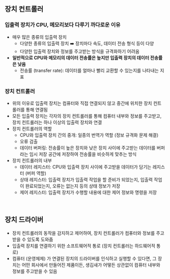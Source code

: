 ## 장치 컨트롤러
### 입출력 장치가 CPU, 메모리보다 다루기 까다로운 이유
- 매우 많은 종류의 입출력 장치
  - 다양한 종류의 입출력 장치 ➡️ 장치마다 속도, 데이터 전송 형식 등이 다양
  - 다양한 입출력 장치와 정보를 주고받는 방식을 규격화하기 어려움
- **일반적으로 CPU와 메모리의 데이터 전송률은 높지만 입출력 장치의 데이터 전송률은 낮음**
  - 전송률 (transfer rate): 데이터를 얼마나 빨리 교환할 수 있는지를 나타내는 지표
### 장치 컨트롤러
- 위의 이유로 입출력 장치는 컴퓨터와 직접 연결되지 않고 중간에 위치한 장치 컨트롤러를 통해 연결됨 
- 모든 입출력 장치는 각자의 장치 컨트롤러를 통해 컴퓨터 내부와 정보를 주고받고, 장치 컨트롤러는 하나 이상의 입출력 장치와 연결
- 장치 컨트롤러의 역할
  - CPU와 입출력 장치 간의 중개: 일종의 번역가 역할 (정보 규격화 문제 해결)
  - 오류 검출
  - 데이터 버퍼링: 전송률이 높은 장치와 낮은 장치 사이에 주고받는 데이터를 버퍼라는 임시 저장 공간에 저장하여 전송률을 비슷하게 맞추는 방식
- 장치 컨트롤러의 내부
  - 데이터 레지스터: CPU와 입출력 장치 사이에 주고받을 데이터가 담기는 레지스터 (버퍼 역할)
  - 상태 레지스터: 입출력 장치가 입출력 작업을 할 준비가 되었는지, 입출력 작업이 완료되었는지, 오류는 없는지 등의 상태 정보가 저장
  - 제어 레지스터: 입출력 장치가 수행할 내용에 대한 제어 정보와 명령을 저장
<br/>

## 장치 드라이버 
- 장치 컨트롤러의 동작을 감지하고 제어하여, 장치 컨트롤러가 컴퓨터와 정보를 주고받을 수 있도록 도와줌
- 입출력 장치를 연결하기 위한 소프트웨어적 통로 (장치 컨트롤러는 하드웨어적 통로)
- 컴퓨터 (운영체제) 가 연결된 장치의 드라이버를 인식하고 실행할 수 있다면, 그 장치는 어떤 회사에서 만들어진 제품이든, 생김새가 어떻든 상관없이 컴퓨터 내부와 정보를 주고받을 수 있음
